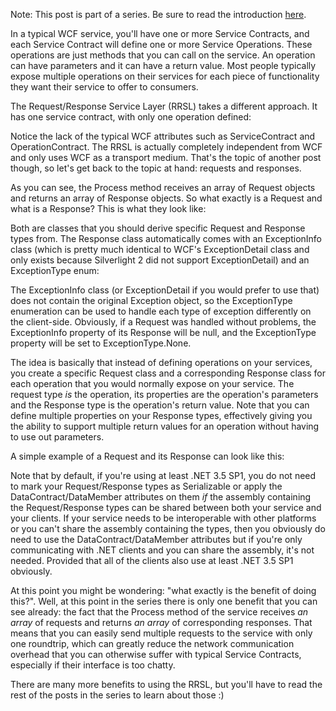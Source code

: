 Note: This post is part of a series. Be sure to read the introduction <a href="/blog/2009/11/requestresponse-service-layer-series/">here</a>.

In a typical WCF service, you'll have one or more Service Contracts, and each Service Contract will define one or more Service Operations.  These operations are just methods that you can call on the service.  An operation can have parameters and it can have a return value.  Most people typically expose multiple operations on their services for each piece of functionality they want their service to offer to consumers.

The Request/Response Service Layer (RRSL) takes a different approach.  It has one service contract, with only one operation defined:

<script src="https://gist.github.com/3685384.js?file=s1.cs"></script>

Notice the lack of the typical WCF attributes such as ServiceContract and OperationContract.  The RRSL is actually completely independent from WCF and only uses WCF as a transport medium.  That's the topic of another post though, so let's get back to the topic at hand: requests and responses.

As you can see, the Process method receives an array of Request objects and returns an array of Response objects.  So what exactly is a Request and what is a Response?  This is what they look like:

<script src="https://gist.github.com/3685384.js?file=s2.cs"></script>

Both are classes that you should derive specific Request and Response types from.  The Response class automatically comes with an ExceptionInfo class (which is pretty much identical to WCF's ExceptionDetail class and only exists because Silverlight 2 did not support ExceptionDetail) and an ExceptionType enum:

<script src="https://gist.github.com/3685384.js?file=s3.cs"></script>

The ExceptionInfo class (or ExceptionDetail if you would prefer to use that) does not contain the original Exception object, so the ExceptionType enumeration can be used to handle each type of exception differently on the client-side.  Obviously, if a Request was handled without problems, the ExceptionInfo property of its Response will be null, and the ExceptionType property will be set to ExceptionType.None.

The idea is basically that instead of defining operations on your services, you create a specific Request class and a corresponding Response class for each operation that you would normally expose on your service.  The request type <em>is</em> the operation, its properties are the operation's parameters and the Response type is the operation's return value.  Note that you can define multiple properties on your Response types, effectively giving you the ability to support multiple return values for an operation without having to use out parameters.

A simple example of a Request and its Response can look like this:

<script src="https://gist.github.com/3685384.js?file=s4.cs"></script>

Note that by default, if you're using at least .NET 3.5 SP1, you do not need to mark your Request/Response types as Serializable or apply the DataContract/DataMember attributes on them <em>if</em> the assembly containing the Request/Response types can be shared between both your service and your clients.  If your service needs to be interoperable with other platforms or you can't share the assembly containing the types, then you obviously do need to use the DataContract/DataMember attributes but if you're only communicating with .NET clients and you can share the assembly, it's not needed.  Provided that all of the clients also use at least .NET 3.5 SP1 obviously.

At this point you might be wondering: "what exactly is the benefit of doing this?".  Well, at this point in the series there is only one benefit that you can see already: the fact that the Process method of the service receives <em>an array</em> of requests and returns <em>an array</em> of corresponding responses.  That means that you can easily send multiple requests to the service with only one roundtrip, which can greatly reduce the network communication overhead that you can otherwise suffer with typical Service Contracts, especially if their interface is too chatty.

There are many more benefits to using the RRSL, but you'll have to read the rest of the posts in the series to learn about those :)